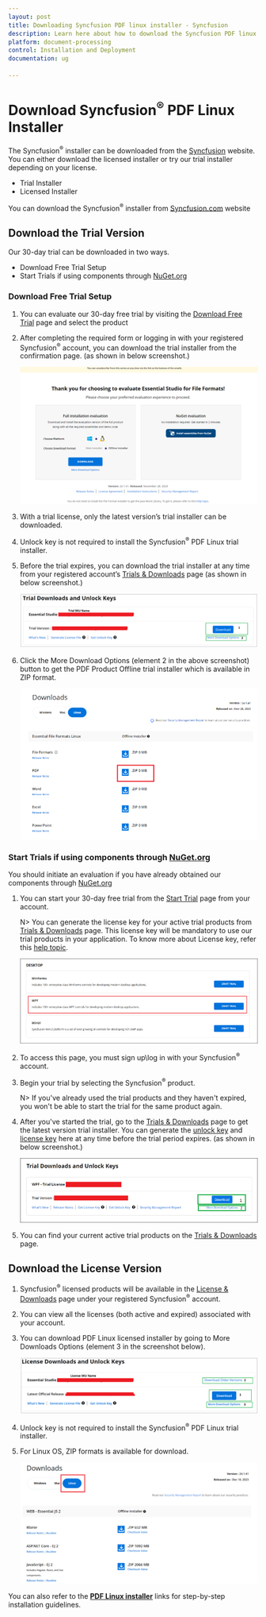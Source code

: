```yaml
---
layout: post
title: Downloading Syncfusion PDF linux installer - Syncfusion
description: Learn here about how to download the Syncfusion PDF linux installer from our Syncfusion website with license.
platform: document-processing
control: Installation and Deployment
documentation: ug

---
```


# Download Syncfusion<sup>&reg;</sup> PDF Linux Installer

The Syncfusion<sup>&reg;</sup> installer can be downloaded from the [Syncfusion](https://www.syncfusion.com/) website. You can either download the licensed installer or try our trial installer depending on your license.

   -	Trial Installer
   -	Licensed Installer

You can download the Syncfusion<sup>&reg;</sup> installer from [Syncfusion.com](https://www.syncfusion.com/) website 

## Download the Trial Version

Our 30-day trial can be downloaded in two ways.

* Download Free Trial Setup
* Start Trials if using components through [NuGet.org](https://www.nuget.org/packages?q=syncfusion)


### Download Free Trial Setup

1. You can evaluate our 30-day free trial by visiting the [Download Free Trial](https://www.syncfusion.com/downloads) page and select the product
2. After completing the required form or logging in with your registered Syncfusion<sup>&reg;</sup> account, you can download the trial installer from the confirmation page. (as shown in below screenshot.)

   ![Trial and downloads of Syncfusion PDF](images/trial-confirmation.png)
   
3. With a trial license, only the latest version’s trial installer can be downloaded.
4. Unlock key is not required to install the Syncfusion<sup>&reg;</sup> PDF Linux trial installer.
5. Before the trial expires, you can download the trial installer at any time from your registered account’s [Trials & Downloads](https://www.syncfusion.com/account/manage-trials/downloads) page (as shown in below screenshot.)
 
   ![Trial and downloads of Syncfusion PDF](images/trial-download.png)

6. Click the More Download Options (element 2 in the above screenshot) button to get the PDF Product Offline trial installer which is available in ZIP format.

   ![License and downloads of Syncfusion PDF](images/start-trial-download-offline-installer.png)

### Start Trials if using components through [NuGet.org](https://www.nuget.org/packages?q=syncfusion)

You should initiate an evaluation if you have already obtained our components through [NuGet.org](https://www.nuget.org/packages?q=syncfusion)

1. You can start your 30-day free trial from the [Start Trial](https://www.syncfusion.com/account/manage-trials/start-trials) page from your account.

   N> You can generate the license key for your active trial products from [Trials & Downloads](https://www.syncfusion.com/account/manage-trials/downloads) page. This license key will be mandatory to use our trial products in your application. To know more about License key, refer this [help topic](https://help.syncfusion.com/common/essential-studio/licensing/overview).
	
    ![Trial and downloads of Syncfusion PDF](images/start-trial-download.png)
   
2. To access this page, you must sign up\log in with your Syncfusion<sup>&reg;</sup> account.
3. Begin your trial by selecting the Syncfusion<sup>&reg;</sup> product. 

   N> If you've already used the trial products and they haven't expired, you won't be able to start the trial for the same product again.

4. After you've started the trial, go to the [Trials & Downloads](https://www.syncfusion.com/account/manage-trials/downloads) page to get the latest version trial installer. You can generate the [unlock key](https://www.syncfusion.com/kb/8069/how-to-generate-unlock-key-for-essentials-studio-products) and [license key](https://help.syncfusion.com/common/essential-studio/licensing/how-to-generate) here at any time before the trial period expires. (as shown in below screenshot.)

   ![License and downloads of Syncfusion PDF](images/start-trial-download-installer.png)

5. You can find your current active trial products on the [Trials & Downloads](https://www.syncfusion.com/account/manage-trials/downloads) page.
   

## Download the License Version

1. Syncfusion<sup>&reg;</sup> licensed products will be available in the [License & Downloads](https://www.syncfusion.com/account/downloads) page under your registered Syncfusion<sup>&reg;</sup> account.
2. You can view all the licenses (both active and expired) associated with your account.
3. You can download PDF Linux licensed installer by going to More Downloads Options (element 3 in the screenshot below).

   ![License and downloads of Syncfusion PDF](images/license-download.png)
   
4. Unlock key is not required to install the Syncfusion<sup>&reg;</sup> PDF Linux trial installer.   
5. For Linux OS, ZIP formats is available for download.
   
   ![License and downloads of Syncfusion PDF](images/Linux_Download.PNG)

You can also refer to the [**PDF Linux installer**](https://help.syncfusion.com/document-processing/pdf/pdf-library/net/installation/linux-installer/how-to-install) links for step-by-step installation guidelines.	
